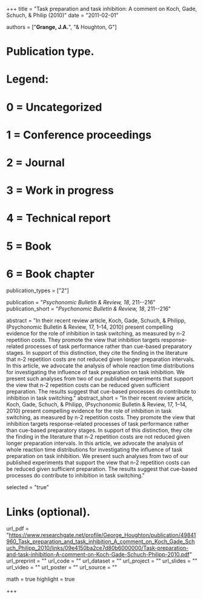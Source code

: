 +++
title = "Task preparation and task inhibition: A comment on Koch, Gade, Schuch, & Philip (2010)"
date = "2011-02-01"

authors = ["**Grange, J.A.**", "& Houghton, G"]

# Publication type.
# Legend:
# 0 = Uncategorized
# 1 = Conference proceedings
# 2 = Journal
# 3 = Work in progress
# 4 = Technical report
# 5 = Book
# 6 = Book chapter
publication_types = ["2"]

publication = "*Psychonomic Bulletin & Review, 18*, 211--216"
publication_short = "*Psychonomic Bulletin & Review, 18*, 211--216"

abstract = "In their recent review article, Koch, Gade, Schuch, & Philipp, (Psychonomic Bulletin & Review, 17, 1–14, 2010) present compelling evidence for the role of inhibition in task switching, as measured by n-2 repetition costs. They promote the view that inhibition targets response-related processes of task performance rather than cue-based preparatory stages. In support of this distinction, they cite the finding in the literature that n-2 repetition costs are not reduced given longer preparation intervals. In this article, we advocate the analysis of whole reaction time distributions for investigating the influence of task preparation on task inhibition. We present such analyses from two of our published experiments that support the view that n-2 repetition costs can be reduced given sufficient preparation. The results suggest that cue-based processes do contribute to inhibition in task switching."
abstract_short = "In their recent review article, Koch, Gade, Schuch, & Philipp, (Psychonomic Bulletin & Review, 17, 1–14, 2010) present compelling evidence for the role of inhibition in task switching, as measured by n-2 repetition costs. They promote the view that inhibition targets response-related processes of task performance rather than cue-based preparatory stages. In support of this distinction, they cite the finding in the literature that n-2 repetition costs are not reduced given longer preparation intervals. In this article, we advocate the analysis of whole reaction time distributions for investigating the influence of task preparation on task inhibition. We present such analyses from two of our published experiments that support the view that n-2 repetition costs can be reduced given sufficient preparation. The results suggest that cue-based processes do contribute to inhibition in task switching."

selected = "true"

# Links (optional).
url_pdf = "https://www.researchgate.net/profile/George_Houghton/publication/49841960_Task_preparation_and_task_inhibition_A_comment_on_Koch_Gade_Schuch_Philipp_2010/links/09e4150ba2ce7d80b6000000/Task-preparation-and-task-inhibition-A-comment-on-Koch-Gade-Schuch-Philipp-2010.pdf"
url_preprint = ""
url_code = ""
url_dataset = ""
url_project = ""
url_slides = ""
url_video = ""
url_poster = ""
url_source = ""

math = true
highlight = true

+++
